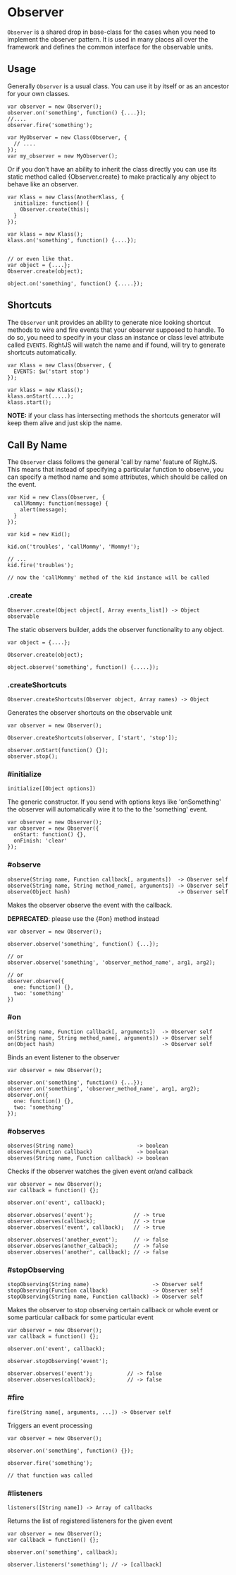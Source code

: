 # Observer

`Observer` is a shared drop in base-class for the cases when you need
to implement the observer pattern. It is used in many places all over the 
framework and defines the common interface for the observable units.

## Usage
Generally `Observer` is a usual class. You can use it by itself or as
an ancestor for your own classes.

    var observer = new Observer();
    observer.on('something', function() {....});
    //....
    observer.fire('something');
    
    var MyObserver = new Class(Observer, {
      // ....
    });
    var my_observer = new MyObserver();

Or if you don't have an ability to inherit the class directly you can use its
static method called {Observer.create} to make practically any object to
behave like an observer.

    var Klass = new Class(AnotherKlass, {
      initialize: function() {
        Observer.create(this);
      }
    });
    
    var klass = new Klass();
    klass.on('something', function() {....});
    
    
    // or even like that.
    var object = {....};
    Observer.create(object);
    
    object.on('something', function() {.....});

## Shortcuts

The `Observer` unit provides an ability to generate nice looking
shortcut methods to wire and fire events that your observer supposed to
handle. To do so, you need to specify in your class an instance or class
level attribute called `EVENTS`. RightJS will watch the name
and if found, will try to generate shortcuts automatically.

    var Klass = new Class(Observer, {
      EVENTS: $w('start stop')
    });
    
    var klass = new Klass();
    klass.onStart(.....);
    klass.start();

__NOTE:__ if your class has intersecting methods the shortcuts generator 
will keep them alive and just skip the name.

## Call By Name

The `Observer` class follows the general 'call by name' feature of RightJS.
This means that instead of specifying a particular function to observe, you 
can specify a method name and some attributes, which should be called on the
event.

    var Kid = new Class(Observer, {
      callMommy: function(message) {
        alert(message);
      }
    });
    
    var kid = new Kid();
    
    kid.on('troubles', 'callMommy', 'Mommy!');
    
    // ...
    kid.fire('troubles');
  
    // now the 'callMommy' method of the kid instance will be called



### .create

    Observer.create(Object object[, Array events_list]) -> Object observable

The static observers builder, adds the observer functionality to any object.

    var object = {....};

    Observer.create(object);

    object.observe('something', function() {.....});


### .createShortcuts

    Observer.createShortcuts(Observer object, Array names) -> Object

Generates the observer shortcuts on the observable unit

    var observer = new Observer();
    
    Observer.createShortcuts(observer, ['start', 'stop']);
    
    observer.onStart(function() {});
    observer.stop();

### #initialize

    initialize([Object options])

The generic constructor. If you send with options keys like 'onSomething'
the observer will automatically wire it to the to the 'something' event.

    var observer = new Observer();
    var observer = new Observer({
      onStart: function() {},
      onFinish: 'clear'
    });
  
### #observe

    observe(String name, Function callback[, arguments])  -> Observer self
    observe(String name, String method_name[, arguments]) -> Observer self
    observe(Object hash)                                  -> Observer self

Makes the observer observe the event with the callback.

__DEPRECATED__: please use the {#on} method instead

    var observer = new Observer();
    
    observer.observe('something', function() {...});
    
    // or
    observer.observe('something', 'observer_method_name', arg1, arg2);
    
    // or
    observer.observe({
      one: function() {},
      two: 'something'
    })
  

### #on

    on(String name, Function callback[, arguments])  -> Observer self
    on(String name, String method_name[, arguments]) -> Observer self
    on(Object hash)                                  -> Observer self

Binds an event listener to the observer

    var observer = new Observer();
    
    observer.on('something', function() {...});
    observer.on('something', 'observer_method_name', arg1, arg2);
    observer.on({
      one: function() {},
      two: 'something'
    });
  

### #observes

    observes(String name)                    -> boolean
    observes(Function callback)              -> boolean
    observes(String name, Function callback) -> boolean

Checks if the observer watches the given event or/and callback

    var observer = new Observer();
    var callback = function() {};
    
    observer.on('event', callback);
    
    observer.observes('event');             // -> true
    observer.observes(callback);            // -> true
    observer.observes('event', callback);   // -> true
    
    observer.observes('another_event');     // -> false
    observer.observes(another_calback);     // -> false
    observer.observes('another', callback); // -> false
  

### #stopObserving

    stopObserving(String name)                    -> Observer self
    stopObserving(Function callback)              -> Observer self
    stopObserving(String name, Function callback) -> Observer self

Makes the observer to stop observing certain callback or whole event or
some particular callback for some particular event

    var observer = new Observer();
    var callback = function() {};
    
    observer.on('event', callback);
    
    observer.stopObserving('event');
    
    observer.observes('event');           // -> false
    observer.observes(callback);          // -> false
  

### #fire

    fire(String name[, arguments, ...]) -> Observer self

Triggers an event processing

    var observer = new Observer();
    
    observer.on('something', function() {});
    
    observer.fire('something');
    
    // that function was called
  

### #listeners

    listeners([String name]) -> Array of callbacks

Returns the list of registered listeners for the given event

    var observer = new Observer();
    var callback = function() {};
    
    observer.on('something', callback);
    
    observer.listeners('something'); // -> [callback]
  
